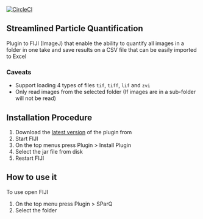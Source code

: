 [![CircleCI](https://circleci.com/gh/sparq-plugin/sparq.svg?style=svg)](https://circleci.com/gh/sparq-plugin/sparq)

## Streamlined Particle Quantification

Plugin to FIJI (ImageJ) that enable the ability to quantify all images
in a folder in one take and save results on a CSV file that can be
easily imported to Excel

### Caveats

- Support loading 4 types of files `tif`, `tiff`, `lif` and `zvi`
- Only read images from the selected folder (If images are in a sub-folder will not be read)


## Installation Procedure

1. Download the [latest version](https://github.com/sparq-plugin/sparq/releases/latest) of the plugin from
1. Start FIJI
1. On the top menus press Plugin > Install Plugin
1. Select the jar file from disk
1. Restart FIJI


## How to use it

To use open FIJI

1. On the top menu press Plugin > SParQ
1. Select the folder

